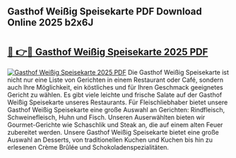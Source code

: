 ## Gasthof Weißig Speisekarte PDF Download Online 2025 b2x6J

# <h2><a href="http://gcdt8ui.nevu.top/?p=Gasthof+Wei%c3%9fig+Speisekarte">🔗 👉🔴 Gasthof Weißig Speisekarte 2025 PDF</a></h2>

[![Gasthof Weißig Speisekarte 2025 PDF](https://i.imgur.com/dBaPXMq.png)](http://gcdt8ui.nevu.top/?p=Gasthof+Wei%c3%9fig+Speisekarte)
Die Gasthof Weißig Speisekarte ist nicht nur eine Liste von Gerichten in einem Restaurant oder Café, sondern auch Ihre Möglichkeit, ein köstliches und für Ihren Geschmack geeignetes Gericht zu wählen. Es gibt viele leichte und frische Salate auf der Gasthof Weißig Speisekarte unseres Restaurants. Für Fleischliebhaber bietet unsere Gasthof Weißig Speisekarte eine große Auswahl an Gerichten: Rindfleisch, Schweinefleisch, Huhn und Fisch. Unseren Auserwählten bieten wir Gourmet-Gerichte wie Schaschlik und Steak an, die auf einem alten Feuer zubereitet werden. Unsere Gasthof Weißig Speisekarte bietet eine große Auswahl an Desserts, von traditionellen Kuchen und Kuchen bis hin zu erlesenen Crème Brûlée und Schokoladenspezialitäten.
